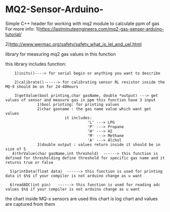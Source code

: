 # MQ2-Sensor-Arduino-
Simple C++ header for working with mq2 module to calculate ppm of gas
For more info:
1)https://lastminuteengineers.com/mq2-gas-senser-arduino-tutorial/

2)http://www.wermac.org/safety/safety_what_is_lel_and_uel.html

library for measuring mq2 gas values in this function
 
 this library includes  function:
        
        1)inits()----> for serial begin or anything you want to describe
              
        2)calibrate()------> for calibrating sensor RL resistor inside the MQ-9 should be on for 24-48Hours
              
        3)getValue(bool printing,char gasName, double *output) ---> get values of sensor and measure gas in ppm this function have 3 input
                  1)bool printing: for printing values
                  2)char gasname : the gas name value which want get values 
                              it includes: 
                                        'L' ---> LPG
                                        'P' ---> Propane
                                        'H' ---> H2
                                        'M' ---> Methane
                                        'A' ---> Alchol
                  3)double output : values return inside it should be in size of 5
       4)thrValue(char gasName,int threshold)  ------> this function is defined for thresholding define threshold for specific gas name and it returns true or false
              
      5)printData(float data)  ------> this function is used for printing data it $%$ if your compiler is not arduino change as u want
           
      6)readADC(int pin)   ------> this function is used for reading adc values $%$ if your compiler is not arduino change as u want

 
 
 the chart inside MQ-x sensors are used 
 this chart is log chart and values are captured from them 
